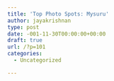 ```yaml
---
title: 'Top Photo Spots: Mysuru'
author: jayakrishnan
type: post
date: -001-11-30T00:00:00+00:00
draft: true
url: /?p=101
categories:
  - Uncategorized

---
```

